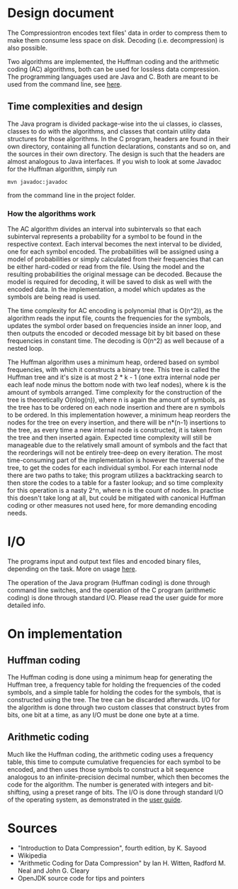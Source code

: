# Design document

The Compressiontron encodes text files' data in order to compress them to make them consume less space on disk. Decoding (i.e. decompression) is also possible. 

Two algorithms are implemented, the Huffman coding and the arithmetic coding (AC) algorithms, both can be used for lossless data compression. The programming languages used are Java and C. Both are meant to be used from the command line, see [here](https://github.com/duckling747/Compressiontron/blob/master/documentation/user_guide.md).

## Time complexities and design

The Java program is divided package-wise into the ui classes, io classes, classes to do with the algorithms, and classes that contain utility data structures for those algorithms. In the C program, headers are found in their own directory, containing all function declarations, constants and so on, and the sources in their own directory. The design is such that the headers are almost analogous to Java interfaces. If you wish to look at some Javadoc for the Huffman algorithm, simply run 
```
mvn javadoc:javadoc
```
from the command line in the project folder.

### How the algorithms work

The AC algorithm divides an interval into subintervals so that each subinterval represents a probability for a symbol to be found in the respective context. Each interval becomes the next interval to be divided, one for each symbol encoded. The probabilities will be assigned using a model of probabilities or simply calculated from their frequencies that can be either hard-coded or read from the file. Using the model and the resulting probabilities the original message can be decoded. Because the model is required for decoding, it will be saved to disk as well with the encoded data. In the implementation, a model which updates as the symbols are being read is used. 

The time complexity for AC encoding is polynomial (that is O(n^2)), as the algorithm reads the input file, counts the frequencies for the symbols, updates the symbol order based on frequencies inside an inner loop, and then outputs the encoded or decoded message bit by bit based on these frequencies in constant time. The decoding is O(n^2) as well because of a nested loop.

The Huffman algorithm uses a minimum heap, ordered based on symbol frequencies, with which it constructs a binary tree. This tree is called the Huffman tree and it's size is at most 2 * k - 1 (one extra internal node per each leaf node minus the bottom node with two leaf nodes), where k is the amount of symbols arranged. Time complexity for the construction of the tree is theoretically O(nlog(n)), where n is again the amount of symbols, as the tree has to be ordered on each node insertion and there are n symbols to be ordered. In this implementation however, a minimum heap reorders the nodes for the tree on every insertion, and there will be n*(n-1) insertions to the tree, as every time a new internal node is constructed, it is taken from the tree and then inserted again. Expected time complexity will still be manageable due to the relatively small amount of symbols and the fact that the reorderings will not be entirely tree-deep on every iteration. The most time-consuming part of the implementation is however the traversal of the tree, to get the codes for each individual symbol. For each internal node there are two paths to take; this program utilizes a backtracking search to then store the codes to a table for a faster lookup; and so time complexity for this operation is a nasty 2^n, where n is the count of nodes. In practise this doesn't take long at all, but could be mitigated with canonical Huffman coding or other measures not used here, for more demanding encoding needs.

# I/O

The programs input and output text files and encoded binary files, depending on the task. More on usage [here](https://github.com/duckling747/Compressiontron/blob/master/documentation/user_guide.md). 

The operation of the Java program (Huffman coding) is done through command line switches, and the operation of the C program (arithmetic coding) is done through standard I/O. Please read the user guide for more detailed info. 

# On implementation

## Huffman coding

The Huffman coding is done using a minimum heap for generating the Huffman tree, a frequency table for holding the frequencies of the coded symbols, and a simple table for holding the codes for the symbols, that is constructed using the tree. The tree can be discarded afterwards. I/O for the algorithm is done through two custom classes that construct bytes from bits, one bit at a time, as any I/O must be done one byte at a time. 

## Arithmetic coding

Much like the Huffman coding, the arithmetic coding uses a frequency table, this time to compute cumulative frequencies for each symbol to be encoded, and then uses those symbols to construct a bit sequence analogous to an infinite-precision decimal number, which then becomes the code for the algorithm. The number is generated with integers and bit-shifting, using a preset range of bits. The I/O is done through standard I/O of the operating system, as demonstrated in the [user guide](https://github.com/duckling747/Compressiontron/blob/master/documentation/user_guide.md).

# Sources 

* "Introduction to Data Compression", fourth edition, by K. Sayood
* Wikipedia
* "Arithmetic Coding for Data Compression" by Ian H. Witten, Radford M. Neal and John G. Cleary 
* OpenJDK source code for tips and pointers

